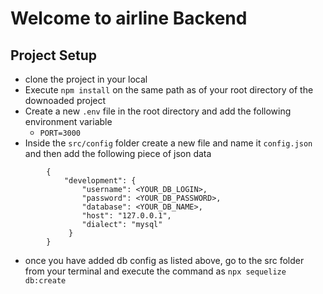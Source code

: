 # Welcome to airline Backend

## Project Setup

- clone the project in your local
- Execute `npm install` on the same path as of your root directory of the downoaded project
- Create a new `.env` file in the root directory and add the following environment variable
  - `PORT=3000`
- Inside the `src/config` folder create a new file and name it `config.json` and then add the following piece of json data

```
        {
            "development": {
                "username": <YOUR_DB_LOGIN>,
                "password": <YOUR_DB_PASSWORD>,
                "database": <YOUR_DB_NAME>,
                "host": "127.0.0.1",
                "dialect": "mysql"
             }
        }

```

- once you have added db config as listed above, go to the src folder from your terminal and execute the command as `npx sequelize db:create`